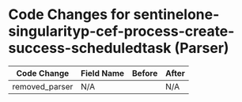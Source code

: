 # Code Changes for sentinelone-singularityp-cef-process-create-success-scheduledtask (Parser)

| Code Change | Field Name | Before | After |
|-------------|------------|--------|-------|
| removed_parser | N/A |  | N/A |